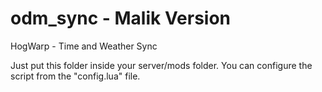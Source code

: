 # odm_sync - Malik Version
HogWarp - Time and Weather Sync

Just put this folder inside your server/mods folder.
You can configure the script from the "config.lua" file.
